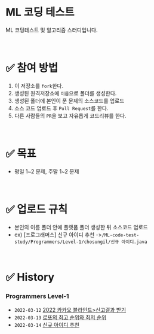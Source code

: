 # ML 코딩 테스트

ML 코딩테스트 및 알고리즘 스터디입니다.  

<br />

# ✅ 참여 방법

1. 이 저장소를 `fork`한다.
2. 생성된 원격저장소에 `이름`으로 폴더를 생성한다.
3. 생성된 폴더에 본인이 푼 문제의 소스코드를 업로드
4. 소스 코드 업로드 후 `Pull Request`를 한다.
5. 다른 사람들의 `PR`을 보고 자유롭게 코드리뷰를 한다.

<br />

# ✅ 목표

- 평일 1\~2 문제, 주말 1\~2 문제

<br />

# ✅ 업로드 규칙
- 본인의 이름 폴더 안에 플랫폼 폴더 생성한 뒤 소스코드 업로드  
- ex) [프로그래머스] 신규 아이디 추천 ->`/ML-code-test-study/Programmers/Level-1/chosungil/신규 아이디.java`

<br />

# ✅ History
### Programmers Level-1
- `2022-03-12` [2022 카카오 블라인드>신고결과 받기](https://programmers.co.kr/learn/courses/30/lessons/92334)
- `2022-03-13` [로또의 최고 순위와 최저 순위](https://programmers.co.kr/learn/courses/30/lessons/77484)
- `2022-03-14` [신규 아이디 추천](https://programmers.co.kr/learn/courses/30/lessons/72410)
